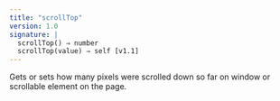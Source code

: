 ```yaml
---
title: "scrollTop"
version: 1.0
signature: |
  scrollTop() ⇒ number
  scrollTop(value) ⇒ self [v1.1]
---
```


Gets or sets how many pixels were scrolled down so far on window or scrollable
element on the page.
